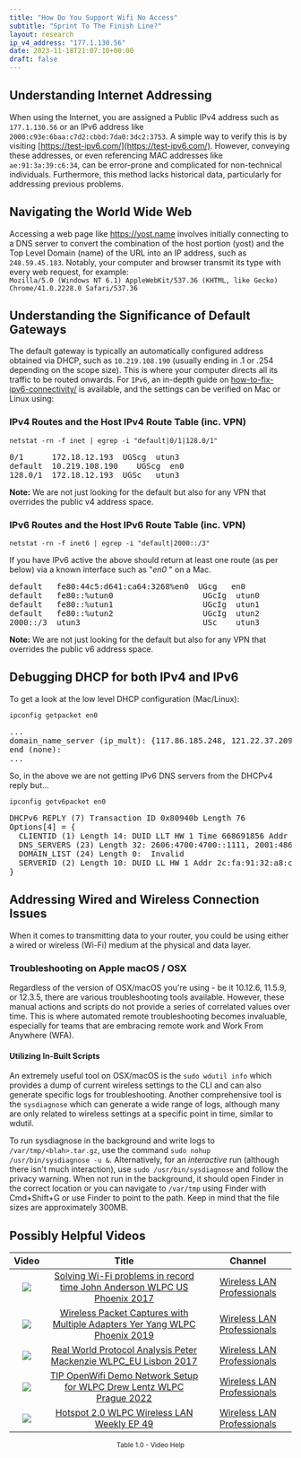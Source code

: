 ```yaml
---
title: "How Do You Support Wifi No Access"
subtitle: "Sprint To The Finish Line?"
layout: research
ip_v4_address: "177.1.130.56"
date: 2023-11-18T21:07:10+00:00
draft: false
---
```


## Understanding Internet Addressing

When using the Internet, you are assigned a Public IPv4 address such as ```177.1.130.56``` or an IPv6 address like ```2000:c93e:6baa:c7d2:cbbd:7da0:3dc2:3753```. A simple way to verify this is by visiting [https://test-ipv6.com/](https://test-ipv6.com/). However, conveying these addresses, or even referencing MAC addresses like ```ae:91:3a:39:c6:34```, can be error-prone and complicated for non-technical individuals. Furthermore, this method lacks historical data, particularly for addressing previous problems.
## Navigating the World Wide Web
Accessing a web page like https://yost.name involves initially connecting to a DNS server to convert the combination of the host portion (yost) and the Top Level Domain (name) of the URL into an IP address, such as ```248.59.45.183```. Notably, your computer and browser transmit its type with every web request, for example: <br>```Mozilla/5.0 (Windows NT 6.1) AppleWebKit/537.36 (KHTML, like Gecko) Chrome/41.0.2228.0 Safari/537.36```
## Understanding the Significance of Default Gateways
The default gateway is typically an automatically configured address obtained via DHCP, such as ```10.219.108.190``` (usually ending in .1 or .254 depending on the scope size). This is where your computer directs all its traffic to be routed onwards. For ```IPv6```, an in-depth guide on [how-to-fix-ipv6-connectivity/](/blog/how-to-fix-ipv6-connectivity/) is available, and the settings can be verified on Mac or Linux using: <br>
### IPv4 Routes and the Host IPv4 Route Table (inc. VPN)
```netstat -rn -f inet | egrep -i "default|0/1|128.0/1"```

<pre>
0/1      172.18.12.193  UGScg  utun3
default  10.219.108.190    UGScg  en0
128.0/1  172.18.12.193  UGSc   utun3</pre>

**Note:** We are not just looking for the default but also for any VPN that overrides the public v4 address space.

### IPv6 Routes and the Host IPv6 Route Table (inc. VPN)
```netstat -rn -f inet6 | egrep -i "default|2000::/3"```

If you have IPv6 active the above should return at least one route (as per below) via a known interface such as "_en0_ " on a Mac. 

<pre>
default   fe80:44c5:d641:ca64:3268%en0  UGcg   en0
default   fe80::%utun0                   UGcIg  utun0
default   fe80::%utun1                   UGcIg  utun1
default   fe80::%utun2                   UGcIg  utun2
2000::/3  utun3                          USc    utun3</pre>

**Note:** We are not just looking for the default but also for any VPN that overrides the public v6 address space.
<br>

## Debugging DHCP for both IPv4 and IPv6

To get a look at the low level DHCP configuration (Mac/Linux): 

```ipconfig getpacket en0```

<pre>
...
domain_name_server (ip_mult): {117.86.185.248, 121.22.37.209}
end (none):
...</pre>

So, in the above we are not getting IPv6 DNS servers from the DHCPv4 reply but...

```ipconfig getv6packet en0```

<pre>
DHCPv6 REPLY (7) Transaction ID 0x80940b Length 76
Options[4] = {
  CLIENTID (1) Length 14: DUID LLT HW 1 Time 668691856 Addr ae:91:3a:39:c6:34
  DNS_SERVERS (23) Length 32: 2606:4700:4700::1111, 2001:4860:4860::8844
  DOMAIN_LIST (24) Length 0:  Invalid
  SERVERID (2) Length 10: DUID LL HW 1 Addr 2c:fa:91:32:a8:c9
}</pre>




## Addressing Wired and Wireless Connection Issues
When it comes to transmitting data to your router, you could be using either a wired or wireless (Wi-Fi) medium at the physical and data layer.
### Troubleshooting on Apple macOS / OSX
Regardless of the version of OSX/macOS you're using - be it 10.12.6, 11.5.9, or 12.3.5, there are various troubleshooting tools available. However, these manual actions and scripts do not provide a series of correlated values over time. This is where automated remote troubleshooting becomes invaluable, especially for teams that are embracing remote work and Work From Anywhere (WFA).
#### Utilizing In-Built Scripts
An extremely useful tool on OSX/macOS is the `sudo wdutil info` which provides a dump of current wireless settings to the CLI and can also generate specific logs for troubleshooting. Another comprehensive tool is the `sysdiagnose` which can generate a wide range of logs, although many are only related to wireless settings at a specific point in time, similar to wdutil.

To run sysdiagnose in the background and write logs to `/var/tmp/<blah>.tar.gz`, use the command `sudo nohup /usr/bin/sysdiagnose -u &`. Alternatively, for an *interactive* run (although there isn't much interaction), use `sudo /usr/bin/sysdiagnose` and follow the privacy warning. When not run in the background, it should open Finder in the correct location or you can navigate to `/var/tmp` using Finder with Cmd+Shift+G or use Finder to point to the path. Keep in mind that the file sizes are approximately 300MB.
## Possibly Helpful Videos

<link href="/plugins/lity/css/lity.min.css" rel="stylesheet">
<script src="/plugins/lity/js/lity.min.js"></script>
<div class="table1-start"></div>

|Video | Title | Channel |
| :---: | :---: | :---: |
|<a href="https://www.youtube.com/watch?v=s0FBo08Sw4A" data-lity><img src="https://i.ytimg.com/vi/s0FBo08Sw4A/default.jpg" class="img-fluid"></a>|<a href="https://www.youtube.com/watch?v=s0FBo08Sw4A" data-lity>Solving Wi-Fi problems in record time   John Anderson   WLPC US Phoenix 2017</a>|<a target="_blank" href="https://www.youtube.com/channel/UCIzBSS46vcqhwmBZ7ZpY-yg" >Wireless LAN Professionals</a>|
|<a href="https://www.youtube.com/watch?v=9RzmyNRK9e4" data-lity><img src="https://i.ytimg.com/vi/9RzmyNRK9e4/default.jpg" class="img-fluid"></a>|<a href="https://www.youtube.com/watch?v=9RzmyNRK9e4" data-lity>Wireless Packet Captures with Multiple Adapters   Yer Yang   WLPC Phoenix 2019</a>|<a target="_blank" href="https://www.youtube.com/channel/UCIzBSS46vcqhwmBZ7ZpY-yg" >Wireless LAN Professionals</a>|
|<a href="https://www.youtube.com/watch?v=npVezI4l7tA" data-lity><img src="https://i.ytimg.com/vi/npVezI4l7tA/default.jpg" class="img-fluid"></a>|<a href="https://www.youtube.com/watch?v=npVezI4l7tA" data-lity>Real World Protocol Analysis   Peter Mackenzie   WLPC_EU Lisbon 2017</a>|<a target="_blank" href="https://www.youtube.com/channel/UCIzBSS46vcqhwmBZ7ZpY-yg" >Wireless LAN Professionals</a>|
|<a href="https://www.youtube.com/watch?v=IDWliQnBNYM" data-lity><img src="https://i.ytimg.com/vi/IDWliQnBNYM/default.jpg" class="img-fluid"></a>|<a href="https://www.youtube.com/watch?v=IDWliQnBNYM" data-lity>TIP OpenWifi Demo Network Setup for WLPC   Drew Lentz   WLPC Prague 2022</a>|<a target="_blank" href="https://www.youtube.com/channel/UCIzBSS46vcqhwmBZ7ZpY-yg" >Wireless LAN Professionals</a>|
|<a href="https://www.youtube.com/watch?v=rjE-BEVlS-0" data-lity><img src="https://i.ytimg.com/vi/rjE-BEVlS-0/default.jpg" class="img-fluid"></a>|<a href="https://www.youtube.com/watch?v=rjE-BEVlS-0" data-lity>Hotspot 2.0   WLPC Wireless LAN Weekly EP 49</a>|<a target="_blank" href="https://www.youtube.com/channel/UCIzBSS46vcqhwmBZ7ZpY-yg" >Wireless LAN Professionals</a>|

<center><small>Table 1.0 - Video Help</small></center>
 <br>
<div class="table1-end"></div>
<script type="text/javascript">
(function() {
    $('div.table1-start').nextUntil('div.table1-end', 'table').addClass('table thead-dark table-striped table-responsive rounded').attr('id', 't1');
    $('#t1').find('thead').addClass('thead-dark');
})();
</script>
